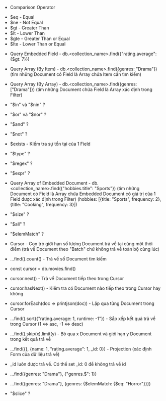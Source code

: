 - Comparison Operator

* $eq - Equal
* $ne - Not Equal
* $gt - Greater Than
* $lt - Lower Than
* $gte - Greater Than or Equal
* $lte - Lower Than or Equal

- Query Embedded Field - db.<collection_name>.find({"rating.average": {$gt: 7}})
- Query Array (By Item) - db.<collection_name>.find({genres: "Drama"}) (tìm những Document có Field là Array chứa Item cần tìm kiếm)
- Query Array (By Array) - db.<collection_name>.find({genres: ["Drama"]}) (tìm những Document chứa Field là Array xác định trong Filter)

- "$in" và "$nin" ?
- "$or" và "$nor" ?
- "$and" ?
- "$not" ?

- $exists - Kiểm tra sự tồn tại của 1 Field

- "$type" ?
- "$regex" ?
- "$expr" ?

- Query Array of Embedded Document - db.<collection_name>.find({"hobbies.title": "Sports"}) (tìm những Document có Field là Array chứa Embedded Document có giá trị của 1 Field được xác định trong Filter) (hobbies: [{title: "Sports", frequency: 2}, {title: "Cooking", frequency: 3}])

- "$size" ?
- "$all" ?
- "$elemMatch" ?

- Cursor - Con trỏ giới hạn số lượng Document trả về tại cùng một thời điểm (trả về Document theo "Batch" chứ không trả về toàn bộ cùng lúc)

- ...find().count() - Trả về số Document tìm kiếm
- const cursor = db.movies.find()
- cursor.next() - Trả vể Document tiếp theo trong Cursor
- cursor.hasNext() - Kiểm tra có Document nào tiếp theo trong Cursor hay không
- cursor.forEach(doc => printjson(doc)) - Lặp qua từng Document trong Cursor

- ...find().sort({"rating.average: 1, runtime: -1"}) - Sắp xếp kết quả trả về trong Cursor (1 <=> asc, -1 <=> desc)

- ...find().skip(x).limit(y) - Bỏ qua x Document và giới hạn y Document trong kết quả trả về

- ...find({}, {name: 1, "rating.average": 1, \_id: 0}) - Projection (xác định Form của dữ liệu trả về)
- \_id luôn được trả về. Có thể set \_id: 0 để không trả về id

- ...find({genres: "Drama"}, {"genres.$": 1})
- ...find({genres: "Drama"}, {genres: {$elemMatch: {$eq: "Horror"}}})

- "$slice" ?
